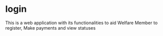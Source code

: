 # login
This is a web application with its functionalities to aid Welfare Member to register, Make payments and view statuses
